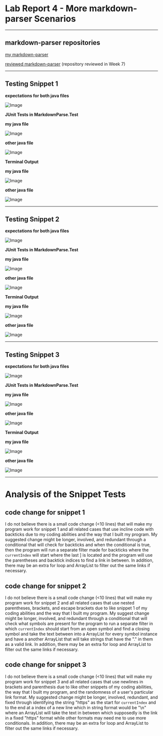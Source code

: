 # Lab Report 4 - More markdown-parser Scenarios

***

## markdown-parser repositories
[my markdown-parser](https://github.com/JSN3/markdown-parser)

[reviewed markdown-parser](https://github.com/grantcoz/markdown-parse) (repository reviewed in Week 7)

***

## Testing Snippet 1

__expectations for both java files__

![Image](https://raw.githubusercontent.com/JSN3/cse15l-lab-reports/main/lab-report-4-photos/LR4%20-%20Part%201a-2a.png)

__JUnit Tests in MarkdownParse.Test__

__my java file__

![Image](https://raw.githubusercontent.com/JSN3/cse15l-lab-reports/main/lab-report-4-photos/LR4%20-%20Part%201b.png)

__other java file__

![Image](https://raw.githubusercontent.com/JSN3/cse15l-lab-reports/main/lab-report-4-photos/LR4%20-%20Part%202b.png)

__Terminal Output__

__my java file__

![Image](https://raw.githubusercontent.com/JSN3/cse15l-lab-reports/main/lab-report-4-photos/LR4%20-%20Part%201c.png)

__other java file__

![Image](https://raw.githubusercontent.com/JSN3/cse15l-lab-reports/main/lab-report-4-photos/LR4%20-%20Part%202c.png)

***

## Testing Snippet 2

__expectations for both java files__

![Image](https://raw.githubusercontent.com/JSN3/cse15l-lab-reports/main/lab-report-4-photos/LR4%20-%20Part%203a-4a%20alt.png)

__JUnit Tests in MarkdownParse.Test__

__my java file__

![Image](https://raw.githubusercontent.com/JSN3/cse15l-lab-reports/main/lab-report-4-photos/LR4%20-%20Part%203b%20extra.png)

__other java file__

![Image](https://raw.githubusercontent.com/JSN3/cse15l-lab-reports/main/lab-report-4-photos/LR4%20-%20Part%204b%20extra.png)

__Terminal Output__

__my java file__

![Image](https://raw.githubusercontent.com/JSN3/cse15l-lab-reports/main/lab-report-4-photos/LR4%20-%20Part%203c%20extra.png)

__other java file__

![Image](https://raw.githubusercontent.com/JSN3/cse15l-lab-reports/main/lab-report-4-photos/LR4%20-%20Part%204c%20extra.png)

***

## Testing Snippet 3

__expectations for both java files__

![Image](https://raw.githubusercontent.com/JSN3/cse15l-lab-reports/main/lab-report-4-photos/LR4%20-%20Part%205a-6a.png)

__JUnit Tests in MarkdownParse.Test__

__my java file__

![Image](https://raw.githubusercontent.com/JSN3/cse15l-lab-reports/main/lab-report-4-photos/LR4%20-%20Part%205b.png)

__other java file__

![Image](https://raw.githubusercontent.com/JSN3/cse15l-lab-reports/main/lab-report-4-photos/LR4%20-%20Part%206b.png)

__Terminal Output__

__my java file__

![Image](https://raw.githubusercontent.com/JSN3/cse15l-lab-reports/main/lab-report-4-photos/LR4%20-%20Part%205c.png)

__other java file__

![Image](https://raw.githubusercontent.com/JSN3/cse15l-lab-reports/main/lab-report-4-photos/LR4%20-%20Part%206c.png)

***

# Analysis of the Snippet Tests

## code change for snippet 1
I do not believe there is a small code change (<10 lines) that will make my program work for snippet 1 and all related cases that use incline code with backticks due to my coding abilities and the way that I built my program. My suggested change might be longer, involved, and redundant through a conditional that will check for backticks and when the conditional is true, then the program will run a separate filter made for backticks where the `currentIndex` will start where the last ] is located and the program will use the parentheses and backtick indices to find a link in between. In addition, there may be an extra for loop and ArrayList to filter out the same links if necessary.

## code change for snippet 2
I do not believe there is a small code change (<10 lines) that will make my program work for snippet 2 and all related cases that use nested parentheses, brackets, and escape brackets due to like snippet 1 of my coding abilities and the way that I built my program. My suggest change might be longer, involved, and redundant through a conditional that will check what symbols are present for the program to run a separate filter in which `currentIndex` should start from an open symbol and find a closing symbol and take the text between into a ArrayList for every symbol instance and have a another ArrayList that will take strings that have the "." in them as a valid link. In addition, there may be an extra for loop and ArrayList to filter out the same links if necessary.

## code change for snippet 3
I do not believe there is a small code change (<10 lines) that will make my program work for snippet 3 and all related cases that use newlines in brackets and parenthesis due to like other snippets of my coding abilities, the way that I built my program, and the randomness of a user's particular link format. My suggested change might be longer, involved, redundant, and fixed through identifying the string "https" as the start for `currentIndex` and to the end at a index of a new line which in string format would be "\n" where an ArrayList will take the text in between which supposedly is the link in a fixed "https" format while other formats may need me to use more conditionals. In addition, there may be an extra for loop and ArrayList to filter out the same links if necessary.
